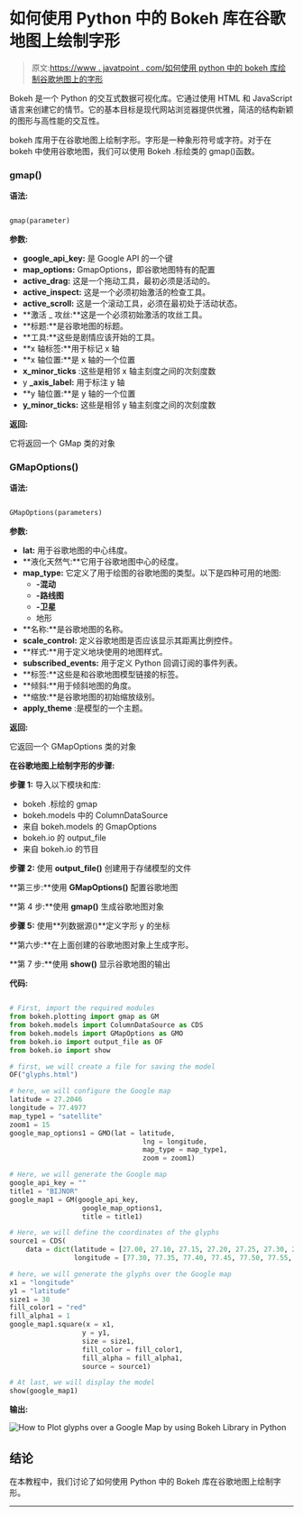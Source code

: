 # 如何使用 Python 中的 Bokeh 库在谷歌地图上绘制字形

> 原文:[https://www . javatpoint . com/如何使用 python 中的 bokeh 库绘制谷歌地图上的字形](https://www.javatpoint.com/how-to-plot-glyphs-over-a-google-map-by-using-bokeh-library-in-python)

Bokeh 是一个 Python 的交互式数据可视化库。它通过使用 HTML 和 JavaScript 语言来创建它的情节。它的基本目标是现代网站浏览器提供优雅，简洁的结构新颖的图形与高性能的交互性。

bokeh 库用于在谷歌地图上绘制字形。字形是一种象形符号或字符。对于在 bokeh 中使用谷歌地图，我们可以使用 Bokeh .标绘类的 gmap()函数。

### gmap()

**语法:**

```py

gmap(parameter)

```

**参数:**

*   **google_api_key:** 是 Google API 的一个键
*   **map_options:** GmapOptions，即谷歌地图特有的配置
*   **active_drag:** 这是一个拖动工具，最初必须是活动的。
*   **active_inspect:** 这是一个必须初始激活的检查工具。
*   **active_scroll:** 这是一个滚动工具，必须在最初处于活动状态。
*   **激活 _ 攻丝:**这是一个必须初始激活的攻丝工具。
*   **标题:**是谷歌地图的标题。
*   **工具:**这些是剧情应该开始的工具。
*   **x 轴标签:**用于标记 x 轴
*   **x 轴位置:**是 x 轴的一个位置
*   **x_minor_ticks** :这些是相邻 x 轴主刻度之间的次刻度数
*   y **_axis_label:** 用于标注 y 轴
*   **y 轴位置:**是 y 轴的一个位置
*   **y_minor_ticks:** 这些是相邻 y 轴主刻度之间的次刻度数

**返回:**

它将返回一个 GMap 类的对象

### GMapOptions()

**语法:**

```py

GMapOptions(parameters)

```

**参数:**

*   **lat:** 用于谷歌地图的中心纬度。
*   **液化天然气:**它用于谷歌地图中心的经度。
*   **map_type:** 它定义了用于绘图的谷歌地图的类型。以下是四种可用的地图:
    *   **-混动**
    *   **-路线图**
    *   **-卫星**
    *   地形
*   **名称:**是谷歌地图的名称。
*   **scale_control:** 定义谷歌地图是否应该显示其距离比例控件。
*   **样式:**用于定义地块使用的地图样式。
*   **subscribed_events:** 用于定义 Python 回调订阅的事件列表。
*   **标签:**这些是和谷歌地图模型链接的标签。
*   **倾斜:**用于倾斜地图的角度。
*   **缩放:**是谷歌地图的初始缩放级别。
*   **apply_theme** :是模型的一个主题。

**返回:**

它返回一个 GMapOptions 类的对象

**在谷歌地图上绘制字形的步骤:**

**步骤 1:** 导入以下模块和库:

*   bokeh .标绘的 gmap
*   bokeh.models 中的 ColumnDataSource
*   来自 bokeh.models 的 GmapOptions
*   bokeh.io 的 output_file
*   来自 bokeh.io 的节目

**步骤 2:** 使用 **output_file()** 创建用于存储模型的文件

**第三步:**使用 **GMapOptions()** 配置谷歌地图

**第 4 步:**使用 **gmap()** 生成谷歌地图对象

**步骤 5:** 使用**列数据源()**定义字形 y 的坐标

**第六步:**在上面创建的谷歌地图对象上生成字形。

**第 7 步:**使用 **show()** 显示谷歌地图的输出

**代码:**

```py

# First, import the required modules
from bokeh.plotting import gmap as GM
from bokeh.models import ColumnDataSource as CDS
from bokeh.models import GMapOptions as GMO
from bokeh.io import output_file as OF
from bokeh.io import show

# first, we will create a file for saving the model
OF("glyphs.html")

# here, we will configure the Google map
latitude = 27.2046
longitude = 77.4977 
map_type1 = "satellite"
zoom1 = 15
google_map_options1 = GMO(lat = latitude,
                                 lng = longitude,
                                 map_type = map_type1,
                                 zoom = zoom1)

# Here, we will generate the Google map
google_api_key = ""
title1 = "BIJNOR"
google_map1 = GM(google_api_key,
                  google_map_options1,
                  title = title1)

# Here, we will define the coordinates of the glyphs
source1 = CDS(
    data = dict(latitude = [27.00, 27.10, 27.15, 27.20, 27.25, 27.30, 27.35],
                longitude = [77.30, 77.35, 77.40, 77.45, 77.50, 77.55, 77.60]))

# here, we will generate the glyphs over the Google map
x1 = "longitude"
y1 = "latitude"
size1 = 30
fill_color1 = "red"
fill_alpha1 = 1
google_map1.square(x = x1,
                  y = y1,
                  size = size1,
                  fill_color = fill_color1,
                  fill_alpha = fill_alpha1,
                  source = source1)

# At last, we will display the model
show(google_map1)

```

**输出:**

![How to Plot glyphs over a Google Map by using Bokeh Library in Python](img/54c812694e991286978e5b17b627daf8.png)

## 结论

在本教程中，我们讨论了如何使用 Python 中的 Bokeh 库在谷歌地图上绘制字形。

* * *